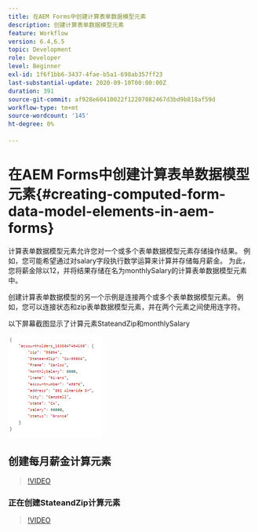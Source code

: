 ```yaml
---
title: 在AEM Forms中创建计算表单数据模型元素
description: 创建计算表单数据模型元素
feature: Workflow
version: 6.4,6.5
topic: Development
role: Developer
level: Beginner
exl-id: 1f6f1bb6-3437-4fae-b5a1-698ab357ff23
last-substantial-update: 2020-09-10T00:00:00Z
duration: 391
source-git-commit: af928e60410022f12207082467d3bd9b818af59d
workflow-type: tm+mt
source-wordcount: '145'
ht-degree: 0%

---
```


# 在AEM Forms中创建计算表单数据模型元素{#creating-computed-form-data-model-elements-in-aem-forms}

计算表单数据模型元素允许您对一个或多个表单数据模型元素存储操作结果。 例如，您可能希望通过对salary字段执行数学运算来计算并存储每月薪金。 为此，您将薪金除以12，并将结果存储在名为monthlySalary的计算表单数据模型元素中。

创建计算表单数据模型的另一个示例是连接两个或多个表单数据模型元素。 例如，您可以连接状态和zip表单数据模型元素，并在两个元素之间使用连字符。

以下屏幕截图显示了计算元素StateandZip和monthlySalary

![computedfdmelement](assets/computedfdmelement.gif)

## 创建每月薪金计算元素

>[!VIDEO](https://video.tv.adobe.com/v/23855?quality=12&learn=on)

### 正在创建StateandZip计算元素

>[!VIDEO](https://video.tv.adobe.com/v/23856?quality=12&learn=on)
